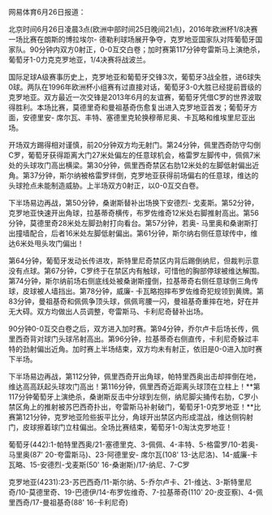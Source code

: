 网易体育6月26日报道：

北京时间6月26日凌晨3点(欧洲中部时间25日晚间21点)，2016年欧洲杯1/8决赛一场比赛在朗斯的博拉埃尔-
德勒利球场展开争夺，克罗地亚国家队对阵葡萄牙国家队。90分钟内双方0射正，0-0互交白卷；加时赛第117分钟夸雷斯马上演绝杀，葡萄牙1-0力克克罗地亚，1/4决赛将战波兰。

国际足球A级赛事历史上，克罗地亚和葡萄牙交锋3次，葡萄牙3战全胜，进6球失0球。两队在1996年欧洲杯小组赛有过直接对话，葡萄牙3-0大胜已经提前晋级的克罗地亚。双方最近一次交锋是2013年6月的友谊赛，葡萄牙凭借C罗的世界波取得胜利。本场比赛，莫德里奇和曼祖基奇伤愈复出进入克罗地亚首发；葡萄牙方面，安德里安-
席尔瓦、丰特、塞德里克轮换穆蒂尼奥、卡瓦略和维埃里尼亚出场。

开场双方踢得相对谨慎，前20分钟双方均无射门。第24分钟，佩里西奇防守勾倒C罗，葡萄牙获得距离大门27米处偏左的任意球机会，格雷罗左脚传中，佩佩7米处的头球攻门高出横梁。第30分钟，佩里西奇禁区右肋12米处的左脚低射偏出近角。第37分钟，斯尔纳被格雷罗绊倒，克罗地亚获得前场偏右的任意球，维达的头球抢点未能制造威胁。上半场双方0射正，以0-0互交白卷。

下半场易边再战，第50分钟，桑谢斯替补出场换下安德烈-
戈麦斯。第52分钟，克罗地亚快速开出角球，拉基蒂奇横传，布罗佐维奇12米处右脚推射高出。第56分钟，莫德里奇28米处左脚劲射打向看台。第57分钟，若奥-
马里奥和桑谢斯打出撞墙配合，后者16米处左脚低射偏出。第61分钟，斯尔纳右侧任意球传中，维达6米处甩头攻门偏出！

第64分钟，葡萄牙发动长传进攻，斯特里尼奇禁区内背后踢倒纳尼，但裁判示意没有点球。第67分钟，C罗终于在禁区内有触球，可惜他的胸部停球被维达解围。第74分钟，斯尔纳前场右侧底线处被桑谢斯撞倒，拉基蒂奇右侧任意球倒三角传球，皮球被人墙挡出。第78分钟，威廉-
卡瓦略抱摔布罗佐维奇犯规领到黄牌。第83分钟，曼祖基奇和佩佩争顶头球，佩佩弯腰一闪，曼祖基奇重摔在地，好在并无大碍。双方均做出人员调整，夸雷斯马、卡利尼奇替补出场。

90分钟0-0互交白卷之后，双方进入加时赛。第94分钟，乔尔卢卡后场长传，佩里西奇背对球门头球吊射高出。第96分钟，拉基蒂奇右侧直传，卡利尼奇躲过丰特的劲射偏出近角。加时赛上半场结束，双方均未有射正，依旧是0-0进入加时赛下半场。

下半场易边再战，第112分钟，佩里西奇开出角球，帕特里西奥出击却摔倒在地，维达高高跃起头球攻门高出！第116分钟，佩里西奇近距离头球顶在立柱上！**第117分钟葡萄牙上演绝杀，桑谢斯反击中分球到左侧，纳尼脚尖捅传右肋，C罗小禁区角上的推射被苏巴西奇扑出，夸雷斯马补射破门，葡萄牙1-0克罗地亚！**比赛第121分钟，克罗地亚险些扳平比分，角球开出禁区内形成混战，维达侧钩射门，皮球擦着球门立柱偏出。全场比赛结束，葡萄牙1-0淘汰克罗地亚！

葡萄牙(442):1-帕特里西奥/21-塞德里克、3-佩佩、4-丰特、5-格雷罗/10-若奥-马里奥(87' 20-夸雷斯马)、23-阿德里安-
席尔瓦(108' 13-达尼洛)、14-威廉-卡瓦略、15-安德烈-戈麦斯(50' 16-桑谢斯)/17-纳尼、7-C罗

克罗地亚(4231):23-苏巴西奇/11-斯尔纳、5-乔尔卢卡、21-维达、3-斯特里尼奇/10-莫德里奇、19-巴德伊/14-布罗佐维奇、7-拉基蒂奇(110'
20-皮亚察)、4-佩里西奇/17-曼祖基奇(88' 16-卡利尼奇)

